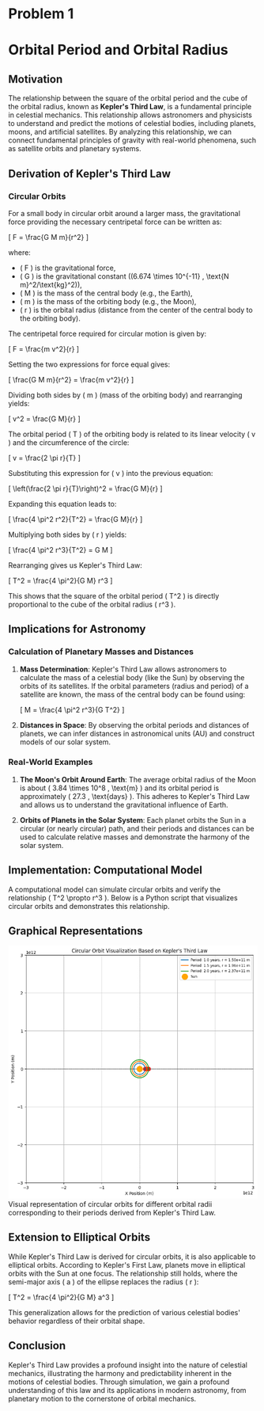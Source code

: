 # Problem 1

# Orbital Period and Orbital Radius

## Motivation

The relationship between the square of the orbital period and the cube of the orbital radius, known as **Kepler's Third Law**, is a fundamental principle in celestial mechanics. This relationship allows astronomers and physicists to understand and predict the motions of celestial bodies, including planets, moons, and artificial satellites. By analyzing this relationship, we can connect fundamental principles of gravity with real-world phenomena, such as satellite orbits and planetary systems.

## Derivation of Kepler's Third Law

### Circular Orbits

For a small body in circular orbit around a larger mass, the gravitational force providing the necessary centripetal force can be written as:

\[
F = \frac{G M m}{r^2}
\]

where:
- \( F \) is the gravitational force,
- \( G \) is the gravitational constant (\(6.674 \times 10^{-11} \, \text{N m}^2/\text{kg}^2\)),
- \( M \) is the mass of the central body (e.g., the Earth),
- \( m \) is the mass of the orbiting body (e.g., the Moon),
- \( r \) is the orbital radius (distance from the center of the central body to the orbiting body).

The centripetal force required for circular motion is given by:

\[
F = \frac{m v^2}{r}
\]

Setting the two expressions for force equal gives:

\[
\frac{G M m}{r^2} = \frac{m v^2}{r}
\]

Dividing both sides by \( m \) (mass of the orbiting body) and rearranging yields:

\[
v^2 = \frac{G M}{r}
\]

The orbital period \( T \) of the orbiting body is related to its linear velocity \( v \) and the circumference of the circle:

\[
v = \frac{2 \pi r}{T}
\]

Substituting this expression for \( v \) into the previous equation:

\[
\left(\frac{2 \pi r}{T}\right)^2 = \frac{G M}{r}
\]

Expanding this equation leads to:

\[
\frac{4 \pi^2 r^2}{T^2} = \frac{G M}{r}
\]

Multiplying both sides by \( r \) yields:

\[
\frac{4 \pi^2 r^3}{T^2} = G M
\]

Rearranging gives us Kepler's Third Law:

\[
T^2 = \frac{4 \pi^2}{G M} r^3
\]

This shows that the square of the orbital period \( T^2 \) is directly proportional to the cube of the orbital radius \( r^3 \).

## Implications for Astronomy

### Calculation of Planetary Masses and Distances

1. **Mass Determination**: Kepler's Third Law allows astronomers to calculate the mass of a celestial body (like the Sun) by observing the orbits of its satellites. If the orbital parameters (radius and period) of a satellite are known, the mass of the central body can be found using:

   \[
   M = \frac{4 \pi^2 r^3}{G T^2}
   \]


2. **Distances in Space**: By observing the orbital periods and distances of planets, we can infer distances in astronomical units (AU) and construct models of our solar system.

### Real-World Examples

1. **The Moon's Orbit Around Earth**: The average orbital radius of the Moon is about \( 3.84 \times 10^8 \, \text{m} \) and its orbital period is approximately \( 27.3 \, \text{days} \). This adheres to Kepler's Third Law and allows us to understand the gravitational influence of Earth.

2. **Orbits of Planets in the Solar System**: Each planet orbits the Sun in a circular (or nearly circular) path, and their periods and distances can be used to calculate relative masses and demonstrate the harmony of the solar system.

## Implementation: Computational Model

A computational model can simulate circular orbits and verify the relationship \( T^2 \propto r^3 \). Below is a Python script that visualizes circular orbits and demonstrates this relationship.


## Graphical Representations

![alt text](image.png)
Visual representation of circular orbits for different orbital radii corresponding to their periods derived from Kepler's Third Law. 

## Extension to Elliptical Orbits

While Kepler's Third Law is derived for circular orbits, it is also applicable to elliptical orbits. According to Kepler's First Law, planets move in elliptical orbits with the Sun at one focus. The relationship still holds, where the semi-major axis \( a \) of the ellipse replaces the radius \( r \):

\[
T^2 = \frac{4 \pi^2}{G M} a^3
\]

This generalization allows for the prediction of various celestial bodies' behavior regardless of their orbital shape.

## Conclusion

Kepler's Third Law provides a profound insight into the nature of celestial mechanics, illustrating the harmony and predictability inherent in the motions of celestial bodies. Through simulation, we gain a profound understanding of this law and its applications in modern astronomy, from planetary motion to the cornerstone of orbital mechanics.